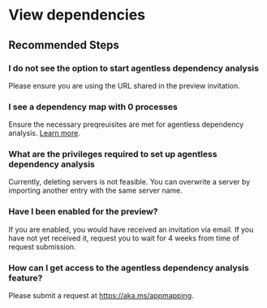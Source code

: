 <properties
    pageTitle="Agentless dependency analysis"
    description="Agentless dependency analysis"
    service="microsoft.migrate"
    resource="migrateprojects"
    authors="musa-57"
    ms.author="hamusa"
    displayOrder=""
    selfHelpType="generic"
    supportTopicIds="32691004"
    resourceTags=""
    productPesIds="16348"
    cloudEnvironments="public"
    articleId="3a672f3a-1f25-4ba7-92f8-cecd50db4ebz"
/>

# View dependencies

## **Recommended Steps**

### **I do not see the option to start agentless dependency analysis**

Please ensure you are using the URL shared in the preview invitation.

### **I see a dependency map with 0 processes**

Ensure the necessary preqreuisites are met for agentless dependency analysis. [Learn more](https://docs.microsoft.com/azure/migrate/migrate-support-matrix-vmware#agentless-dependency-visualization).

### **What are the privileges required to set up agentless dependency analysis**

Currently, deleting servers is not feasible. You can overwrite a server by importing another entry with the same server name. 

### **Have I been enabled for the preview?**

If you are enabled, you would have received an invitation via email. If you have not yet received it, request you to wait for 4 weeks from time of request submission.

### How can I get access to the agentless dependency analysis feature?

Please submit a request at https://aka.ms/appmapping.


